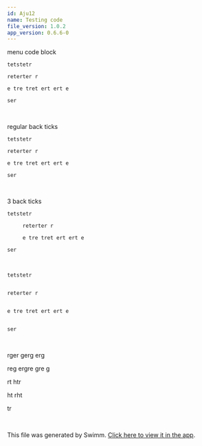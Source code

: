 ```yaml
---
id: Aju12
name: Testing code
file_version: 1.0.2
app_version: 0.6.6-0
---
```


menu code block

`tetstetr`

`reterter r`

`e tre tret ert ert e`

`ser`

<br/>

regular back ticks

`tetstetr`

`reterter r`

`e tre tret ert ert e`

`ser`

<br/>

3 back ticks

```
tetstetr

     reterter r

     e tre tret ert ert e

ser
```

<br/>

```
tetstetr


reterter r


e tre tret ert ert e


ser
```

<br/>

rger gerg erg

reg ergre gre g

rt htr

ht rht

tr

<br/>

This file was generated by Swimm. [Click here to view it in the app](http://localhost:5001/repos/Z2l0aHViJTNBJTNBc3ItZXh0ZW5zaW9uJTNBJTNBZG91ZWs=/docs/Aju12).